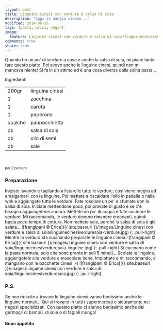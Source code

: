 ```yaml
---
layout: post
title: Linguine cinesi con verdure e salsa di soia
description: "Oggi si mangia cinese..."
modified: 2014-06-26
tags: [pasta, primi, vegan]
image:
  feature: Linguine cinesi con verdure e salsa di soia/linguinecinesiverduresoia-header.jpg
comments: true
share: true
---
```


Quando ho un po' di verdure a casa e anche la salsa di soia, mi piace tanto fare questo piatto. Poi avevo anche le linguine cinesi, quindi non mi mancava niente! Si fa in un attimo ed è una cosa diversa dalla solita pasta...


<div class="ingredients">
  <div class="ingredients-title">Ingredienti</div>
  <table>
    <tbody>
      <tr>
        <td>200gr</td>
        <td>linguine cinesi</td>
      </tr>
      <tr>
        <td>1</td>
        <td>zucchina</td>
      </tr>
      <tr>
        <td>1</td>
        <td>carota</td>
      </tr>
      <tr>
        <td>1</td>
        <td>peperone</td>
      </tr>
      <tr>
        <td>qualche</td>
        <td>pannocchietta</td>
      </tr>
      <tr>
        <td>qb</td>
        <td>salsa di soia</td>
      </tr>
      <tr>
        <td>qb</td>
        <td>olio di semi</td>
      </tr>
      <tr>
        <td>qb</td>
        <td>sale</td>
      </tr>
    </tbody>
  </table>
  <br></br>
  <i class="pull-right" style="font-size: 80%;">per 2 persone</i>
</div>


<h3>
  <font color="grey">
    <i class="icon-cogs"></i>
  </font> Preparazione
</h3>

Iniziate lavando e tagliando a listarelle tutte le verdure, così viene meglio ad amalgamarli con le linguine. Poi mettete a riscaldare l'olio in padella o nella wok e aggiungete tutte le verdure. Fate rosolare un po' e sfumate con la salsa di soia. Iniziate mettendone poca, poi provate di gusto e se c'è bisogno aggiungetene ancora. Mettete un po' di acqua e fate cucinare le verdure. Mi raccomando, le verdure devono rimanere croccanti, quindi basta poco tempo di cottura. Non mettete sale, perché la salsa di soia è già salata...
![frangipani © Erica]({{ site.baseurl }}/images/Linguine cinesi con verdure e salsa di soia/linguinecinesiverduresoia-verdure.jpg)
{: .pull-right}
Mentre la verdura sta cucinando preparate le linguine cinesi. 
![frangipani © Erica]({{ site.baseurl }}/images/Linguine cinesi con verdure e salsa di soia/linguinecinesiverduresoia-linguine.jpg)
{: .pull-right}
Si cucinano come la pasta normale, solo che sono pronte in soli 5 minuti... Scolate le linguine, aggiungetele alle verdure e mescolate bene. Impiattate e mi raccomando, si mangiano con le bacchette cinesi ;-)
![frangipani © Erica]({{ site.baseurl }}/images/Linguine cinesi con verdure e salsa di soia/linguinecinesiverduresoia.jpg)
{: .pull-right}

<h3>
  <font color="#FFCC00">
    <i class="icon-lightbulb"></i>
  </font> P.S.
</h3>

Se non riuscite a trovare le linguine cinesi vanno benissimo anche le linguine normali... Qui si trovano in tutti i supermercati o sicuramente nei negozi specializzati. Con questo piatto ci stanno benissimo anche dei germogli di bambù, di soia o di fagioli mungo!

<h4>Buon appetito
  <font color="red">
    <i class="icon-smile"></i>
  </font>
</h4>
